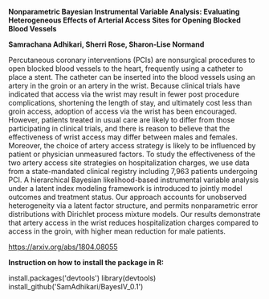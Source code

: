 **Nonparametric Bayesian Instrumental Variable Analysis: Evaluating Heterogeneous Effects of Arterial Access Sites for Opening Blocked Blood Vessels**

**Samrachana Adhikari, Sherri Rose, Sharon-Lise Normand**

Percutaneous coronary interventions (PCIs) are nonsurgical procedures to open blocked blood vessels to the heart, frequently using a catheter to place a stent. The catheter can be inserted into the blood vessels using an artery in the groin or an artery in the wrist. Because clinical trials have indicated that access via the wrist may result in fewer post procedure complications, shortening the length of stay, and ultimately cost less than groin access, adoption of access via the wrist has been encouraged. However, patients treated in usual care are likely to differ from those participating in clinical trials, and there is reason to believe that the effectiveness of wrist access may differ between males and females. Moreover, the choice of artery access strategy is likely to be influenced by patient or physician unmeasured factors. To study the effectiveness of the two artery access site strategies on hospitalization charges, we use data from a state-mandated clinical registry including 7,963 patients undergoing PCI. A hierarchical Bayesian likelihood-based instrumental variable analysis under a latent index modeling framework is introduced to jointly model outcomes and treatment status. Our approach accounts for unobserved heterogeneity via a latent factor structure, and permits nonparametric error distributions with Dirichlet process mixture models. Our results demonstrate that artery access in the wrist reduces hospitalization charges compared to access in the groin, with higher mean reduction for male patients.

https://arxiv.org/abs/1804.08055


**Instruction on how to install the package in R:**

install.packages('devtools')
library(devtools)
install_github('SamAdhikari/BayesIV_0.1')

